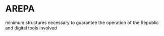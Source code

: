 # AREPA
minimum structures necessary to guarantee the operation of the Republic and digital tools involved 
